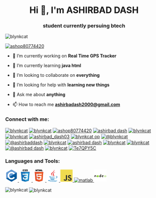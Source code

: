 <h1 align="center">Hi 👋, I'm ASHIRBAD DASH</h1>
<h3 align="center">student currently persuing btech</h3>

<p align="left"> <img src="https://komarev.com/ghpvc/?username=blynkcat&label=Profile%20views&color=0e75b6&style=flat" alt="blynkcat" /> </p>

<p align="left"> <a href="https://twitter.com/ashop80774420" target="blank"><img src="https://img.shields.io/twitter/follow/ashop80774420?logo=twitter&style=for-the-badge" alt="ashop80774420" /></a> </p>

- 🔭 I’m currently working on **Real Time GPS Tracker**

- 🌱 I’m currently learning **java html**

- 👯 I’m looking to collaborate on **everything**

- 🤝 I’m looking for help with **learning new things**

- 💬 Ask me about **anything**

- 📫 How to reach me **ashirbadash2000@gmail.com**

<h3 align="left">Connect with me:</h3>
<p align="left">
<a href="https://codepen.io/blynkcat" target="blank"><img align="center" src="https://raw.githubusercontent.com/rahuldkjain/github-profile-readme-generator/master/src/images/icons/Social/codepen.svg" alt="blynkcat" height="30" width="40" /></a>
<a href="https://dev.to/blynkcat" target="blank"><img align="center" src="https://raw.githubusercontent.com/rahuldkjain/github-profile-readme-generator/master/src/images/icons/Social/devto.svg" alt="blynkcat" height="30" width="40" /></a>
<a href="https://twitter.com/ashop80774420" target="blank"><img align="center" src="https://raw.githubusercontent.com/rahuldkjain/github-profile-readme-generator/master/src/images/icons/Social/twitter.svg" alt="ashop80774420" height="30" width="40" /></a>
<a href="https://linkedin.com/in/ashirbaddash" target="blank"><img align="center" src="https://raw.githubusercontent.com/rahuldkjain/github-profile-readme-generator/master/src/images/icons/Social/linked-in-alt.svg" alt="ashirbad dash" height="30" width="40" /></a>
<a href="https://codesandbox.com/blynkcat" target="blank"><img align="center" src="https://raw.githubusercontent.com/rahuldkjain/github-profile-readme-generator/master/src/images/icons/Social/codesandbox.svg" alt="blynkcat" height="30" width="40" /></a>
<a href="https://kaggle.com/blynkcat" target="blank"><img align="center" src="https://raw.githubusercontent.com/rahuldkjain/github-profile-readme-generator/master/src/images/icons/Social/kaggle.svg" alt="blynkcat" height="30" width="40" /></a>
<a href="https://instagram.com/ashirbad_dash03" target="blank"><img align="center" src="https://raw.githubusercontent.com/rahuldkjain/github-profile-readme-generator/master/src/images/icons/Social/instagram.svg" alt="ashirbad_dash03" height="30" width="40" /></a>
<a href="https://www.behance.net/blynkcat op" target="blank"><img align="center" src="https://raw.githubusercontent.com/rahuldkjain/github-profile-readme-generator/master/src/images/icons/Social/behance.svg" alt="blynkcat op" height="30" width="40" /></a>
<a href="https://hashnode.com/@blynkcat" target="blank"><img align="center" src="https://raw.githubusercontent.com/rahuldkjain/github-profile-readme-generator/master/src/images/icons/Social/hashnode.svg" alt="@blynkcat" height="30" width="40" /></a>
<a href="https://medium.com/@ashirbaddash" target="blank"><img align="center" src="https://raw.githubusercontent.com/rahuldkjain/github-profile-readme-generator/master/src/images/icons/Social/medium.svg" alt="@ashirbaddash" height="30" width="40" /></a>
<a href="https://www.codechef.com/users/blynkcat" target="blank"><img align="center" src="https://cdn.jsdelivr.net/npm/simple-icons@3.1.0/icons/codechef.svg" alt="blynkcat" height="30" width="40" /></a>
<a href="https://www.hackerrank.com/ashirbad dash" target="blank"><img align="center" src="https://raw.githubusercontent.com/rahuldkjain/github-profile-readme-generator/master/src/images/icons/Social/hackerrank.svg" alt="ashirbad dash" height="30" width="40" /></a>
<a href="https://codeforces.com/profile/blynkcat" target="blank"><img align="center" src="https://raw.githubusercontent.com/rahuldkjain/github-profile-readme-generator/master/src/images/icons/Social/codeforces.svg" alt="blynkcat" height="30" width="40" /></a>
<a href="https://www.leetcode.com/blynkcat" target="blank"><img align="center" src="https://raw.githubusercontent.com/rahuldkjain/github-profile-readme-generator/master/src/images/icons/Social/leet-code.svg" alt="blynkcat" height="30" width="40" /></a>
<a href="https://www.hackerearth.com/@ashirbad dash" target="blank"><img align="center" src="https://raw.githubusercontent.com/rahuldkjain/github-profile-readme-generator/master/src/images/icons/Social/hackerearth.svg" alt="@ashirbad dash" height="30" width="40" /></a>
<a href="https://www.topcoder.com/members/blynkcat" target="blank"><img align="center" src="https://raw.githubusercontent.com/rahuldkjain/github-profile-readme-generator/master/src/images/icons/Social/topcoder.svg" alt="blynkcat" height="30" width="40" /></a>
<a href="https://discord.gg/Te7QPY5C" target="blank"><img align="center" src="https://raw.githubusercontent.com/rahuldkjain/github-profile-readme-generator/master/src/images/icons/Social/discord.svg" alt="Te7QPY5C" height="30" width="40" /></a>
</p>

<h3 align="left">Languages and Tools:</h3>
<p align="left"> <a href="https://www.cprogramming.com/" target="_blank" rel="noreferrer"> <img src="https://raw.githubusercontent.com/devicons/devicon/master/icons/c/c-original.svg" alt="c" width="40" height="40"/> </a> <a href="https://www.w3schools.com/css/" target="_blank" rel="noreferrer"> <img src="https://raw.githubusercontent.com/devicons/devicon/master/icons/css3/css3-original-wordmark.svg" alt="css3" width="40" height="40"/> </a> <a href="https://www.w3.org/html/" target="_blank" rel="noreferrer"> <img src="https://raw.githubusercontent.com/devicons/devicon/master/icons/html5/html5-original-wordmark.svg" alt="html5" width="40" height="40"/> </a> <a href="https://www.java.com" target="_blank" rel="noreferrer"> <img src="https://raw.githubusercontent.com/devicons/devicon/master/icons/java/java-original.svg" alt="java" width="40" height="40"/> </a> <a href="https://developer.mozilla.org/en-US/docs/Web/JavaScript" target="_blank" rel="noreferrer"> <img src="https://raw.githubusercontent.com/devicons/devicon/master/icons/javascript/javascript-original.svg" alt="javascript" width="40" height="40"/> </a> <a href="https://www.mathworks.com/" target="_blank" rel="noreferrer"> <img src="https://upload.wikimedia.org/wikipedia/commons/2/21/Matlab_Logo.png" alt="matlab" width="40" height="40"/> </a> <a href="https://nodejs.org" target="_blank" rel="noreferrer"> <img src="https://raw.githubusercontent.com/devicons/devicon/master/icons/nodejs/nodejs-original-wordmark.svg" alt="nodejs" width="40" height="40"/> </a> </p>

<p><img align="left" src="https://github-readme-stats.vercel.app/api/top-langs?username=blynkcat&show_icons=true&locale=en&layout=compact" alt="blynkcat" /></p>

<p>&nbsp;<img align="center" src="https://github-readme-stats.vercel.app/api?username=blynkcat&show_icons=true&locale=en" alt="blynkcat" /></p>
